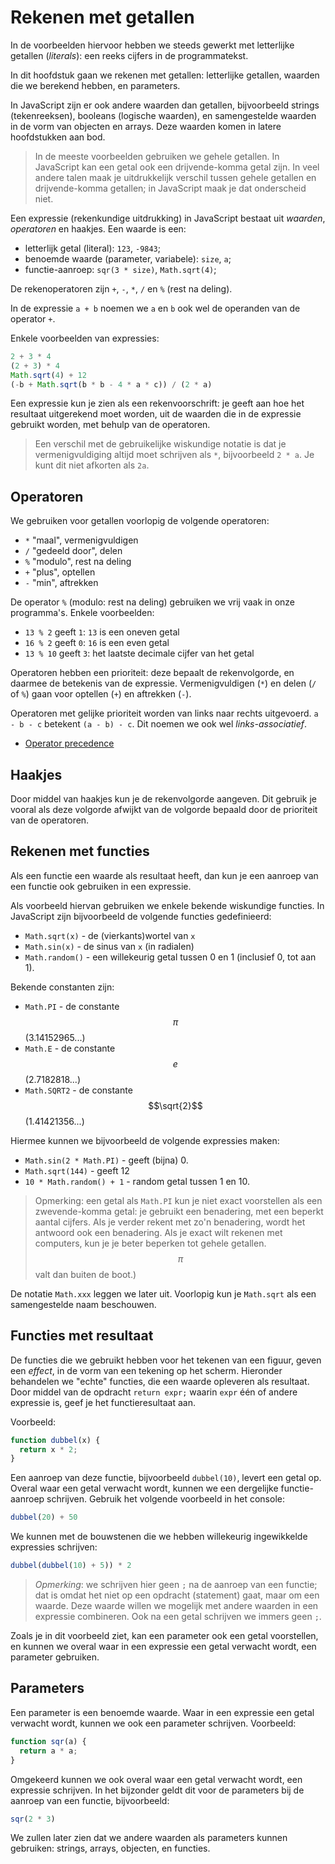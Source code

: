 # Rekenen met getallen

In de voorbeelden hiervoor hebben we steeds gewerkt met letterlijke getallen (*literals*): een reeks cijfers in de programmatekst.

In dit hoofdstuk gaan we rekenen met getallen: letterlijke getallen, waarden die we berekend hebben, en parameters.

In JavaScript zijn er ook andere waarden dan getallen, bijvoorbeeld strings (tekenreeksen), booleans (logische waarden), en samengestelde waarden in de vorm van objecten en arrays. Deze waarden komen in latere hoofdstukken aan bod.

> In de meeste voorbeelden gebruiken we gehele getallen. In JavaScript kan een getal ook een drijvende-komma getal zijn. In veel andere talen maak je uitdrukkelijk verschil tussen gehele getallen en drijvende-komma getallen; in JavaScript maak je dat onderscheid niet.

Een expressie (rekenkundige uitdrukking) in JavaScript bestaat uit *waarden*, *operatoren* en haakjes. Een waarde is een:

* letterlijk getal (literal): `123`, `-9843`;
* benoemde waarde (parameter, variabele): `size`, `a`;
* functie-aanroep: `sqr(3 * size)`, `Math.sqrt(4)`;

De rekenoperatoren zijn `+`, `-`, `*`, `/` en `%` (rest na deling).

In de expressie `a + b` noemen we `a` en `b` ook wel de operanden van de operator `+`.

Enkele voorbeelden van expressies:

```js
2 + 3 * 4
(2 + 3) * 4
Math.sqrt(4) + 12
(-b + Math.sqrt(b * b - 4 * a * c)) / (2 * a)
```

Een expressie kun je zien als een rekenvoorschrift: je geeft aan hoe het resultaat uitgerekend moet worden, uit de waarden die in de expressie gebruikt worden, met behulp van de operatoren.

> Een verschil met de gebruikelijke wiskundige notatie is dat je vermenigvuldiging altijd moet schrijven als `*`, bijvoorbeeld `2 * a`. Je kunt dit niet afkorten als `2a`.

## Operatoren

We gebruiken voor getallen voorlopig de volgende operatoren:

* `*` "maal", vermenigvuldigen
* `/` "gedeeld door", delen
* `%` "modulo", rest na deling
* `+` "plus", optellen
* `-` "min", aftrekken

De operator `%` (modulo: rest na deling) gebruiken we vrij vaak in onze programma's. Enkele voorbeelden:

* `13 % 2` geeft `1`: `13` is een oneven getal
* `16 % 2` geeft `0`: `16` is een even getal
* `13 % 10` geeft `3`: het laatste decimale cijfer van het getal

Operatoren hebben een prioriteit: deze bepaalt de rekenvolgorde, en daarmee de betekenis van de expressie. Vermenigvuldigen (`*`) en delen (`/` of `%`) gaan voor optellen (`+`) en aftrekken (`-`).

Operatoren met gelijke prioriteit worden van links naar rechts uitgevoerd. `a - b - c` betekent `(a - b) - c`. Dit noemen we ook wel *links-associatief*.

* [Operator precedence](https://developer.mozilla.org/en-US/docs/Web/JavaScript/Reference/Operators/Operator_Precedence)

## Haakjes

Door middel van haakjes kun je de rekenvolgorde aangeven. Dit gebruik je vooral als deze volgorde afwijkt van de volgorde bepaald door de prioriteit van de operatoren.

## Rekenen met functies

Als een functie een waarde als resultaat heeft, dan kun je een aanroep van een functie ook gebruiken in een expressie.

Als voorbeeld hiervan gebruiken we enkele bekende wiskundige functies. In JavaScript zijn bijvoorbeeld de volgende functies gedefinieerd:

* `Math.sqrt(x)` - de (vierkants)wortel van `x`
* `Math.sin(x)` - de sinus van `x` (in radialen)
* `Math.random()` - een willekeurig getal tussen 0 en 1 (inclusief 0, tot aan 1).

Bekende constanten zijn:

* `Math.PI` - de constante $$\pi$$ (3.14152965...)
* `Math.E` - de constante $$e$$ (2.7182818...)
* `Math.SQRT2` - de constante $$\sqrt{2}$$ (1.41421356...)

Hiermee kunnen we bijvoorbeeld de volgende expressies maken:

* `Math.sin(2 * Math.PI)` - geeft (bijna) 0.
* `Math.sqrt(144)` - geeft 12
* `10 * Math.random() + 1` - random getal tussen 1 en 10.

> Opmerking: een getal als `Math.PI` kun je niet exact voorstellen als een zwevende-komma getal: je gebruikt een benadering, met een beperkt aantal cijfers. Als je verder rekent met zo'n benadering, wordt het antwoord ook een benadering. Als je exact wilt rekenen met computers, kun je je beter beperken tot gehele getallen. $$\pi$$ valt dan buiten de boot.) 

De notatie `Math.xxx` leggen we later uit. Voorlopig kun je `Math.sqrt` als een samengestelde naam beschouwen.


## Functies met resultaat

De functies die we gebruikt hebben voor het tekenen van een figuur, geven een *effect*, in de vorm van een tekening op het scherm. Hieronder behandelen we "echte" functies, die een waarde opleveren als resultaat. Door middel van de opdracht `return expr;` waarin `expr` één of andere expressie is, geef je het functieresultaat aan.

Voorbeeld:

```js
function dubbel(x) {
  return x * 2;
}
```

Een aanroep van deze functie, bijvoorbeeld `dubbel(10)`, levert een getal op. Overal waar een getal verwacht wordt, kunnen we een dergelijke functie-aanroep schrijven. Gebruik het volgende voorbeeld in het console:

```js
dubbel(20) + 50
```

We kunnen met de bouwstenen die we hebben willekeurig ingewikkelde expressies schrijven:

```js
dubbel(dubbel(10) + 5)) * 2
```

> *Opmerking*: we schrijven hier geen `;` na de aanroep van een functie; dat is omdat het niet op een opdracht (statement) gaat, maar om een waarde. Deze waarde willen we mogelijk met andere waarden in een expressie combineren. Ook na een getal schrijven we immers geen `;`.

Zoals je in dit voorbeeld ziet, kan een parameter ook een getal voorstellen, en kunnen we overal waar in een expressie een getal verwacht wordt, een parameter gebruiken.

## Parameters

Een parameter is een benoemde waarde. Waar in een expressie een getal verwacht wordt, kunnen we ook een parameter schrijven. Voorbeeld:

```js
function sqr(a) {
  return a * a;
}
```

Omgekeerd kunnen we ook overal waar een getal verwacht wordt, een expressie schrijven. In het bijzonder geldt dit voor de parameters bij de aanroep van een functie, bijvoorbeeld:

```js
sqr(2 * 3)
```

We zullen later zien dat we andere waarden als parameters kunnen gebruiken: strings, arrays, objecten, en functies.
